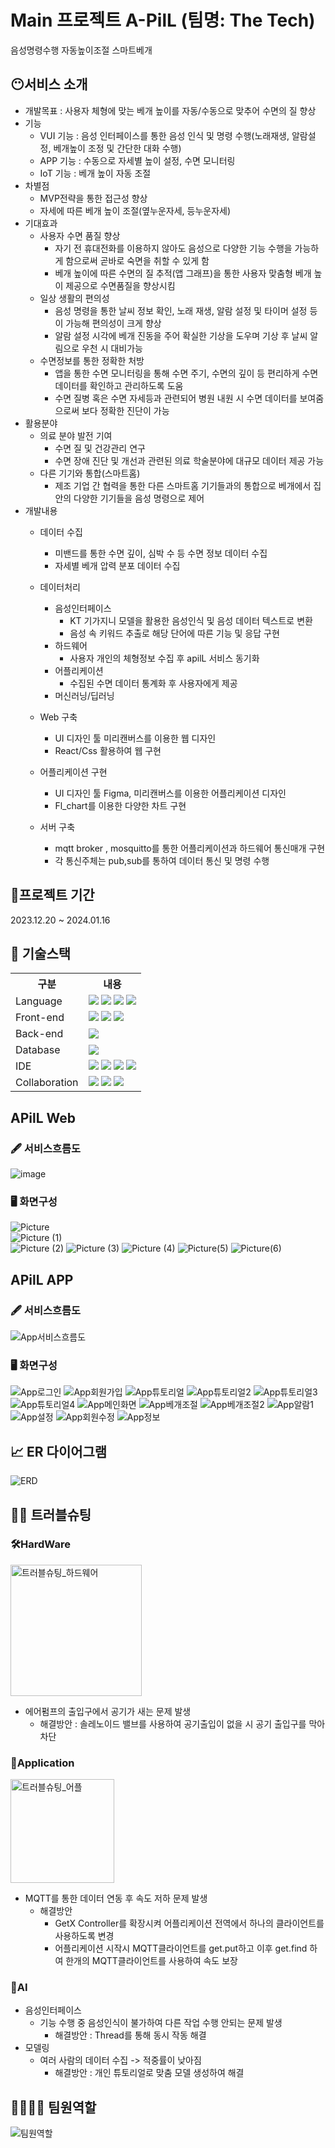 # Main 프로젝트 A-PilL (팀명: The Tech)
음성명령수행 자동높이조절 스마트베개

## 😶서비스 소개
- 개발목표 : 사용자 체형에 맞는 베개 높이를 자동/수동으로 맞추어 수면의 질 향상 
- 기능
  - VUI 기능 : 음성 인터페이스를 통한 음성 인식 및 명령 수행(노래재생, 알람설정, 베개높이 조정 및 간단한 대화 수행)  
  - APP 기능 : 수동으로 자세별 높이 설정, 수면 모니터링
  - IoT 기능 : 베개 높이 자동 조절
- 차별점
  - MVP전략을 통한 접근성 향상
  - 자세에 따른 베개 높이 조절(옆누운자세, 등누운자세)
- 기대효과
  - 사용자 수면 품질 향상
    - 자기 전 휴대전화를 이용하지 않아도 음성으로 다양한 기능 수행을 가능하게 함으로써 곧바로 숙면을 취할 수 있게 함
    - 베개 높이에 따른 수면의 질 추적(앱 그래프)을 통한 사용자 맞춤형 베개 높이 제공으로 수면품질을 향상시킴
  - 일상 생활의 편의성
    - 음성 명령을 통한 날씨 정보 확인, 노래 재생, 알람 설정 및 타이머 설정 등이 가능해 편의성이 크게 향상
    - 알람 설정 시각에 베개 진동을 주어 확실한 기상을 도우며 기상 후 날씨 알림으로 우천 시 대비가능
  - 수면정보를 통한 정확한 처방
    - 앱을 통한 수면 모니터링을 통해 수면 주기, 수면의 깊이 등 편리하게 수면 데이터를 확인하고 관리하도록 도움
    - 수면 질병 혹은 수면 자세등과 관련되어 병원 내원 시 수면 데이터를 보여줌으로써 보다 정확한 진단이 가능
- 활용분야
  - 의료 분야 발전 기여
    - 수면 질 및 건강관리 연구
    - 수면 장애 진단 및 개선과 관련된 의료 학술분야에 대규모 데이터 제공 가능
  - 다른 기기와 통합(스마트홈)
    - 제조 기업 간 협력을 통한 다른 스마트홈 기기들과의 통합으로 베개에서 집 안의 다양한 기기들을 음성 명령으로 제어
- 개발내용
  - 데이터 수집
    - 미밴드를 통한 수면 깊이, 심박 수 등 수면 정보 데이터 수집
    - 자세별 베개 압력 분포 데이터 수집
  - 데이터처리 
    - 음성인터페이스
      - KT 기가지니 모델을 활용한 음성인식 및 음성 데이터 텍스트로 변환
      - 음성 속 키워드 추출로 해당 단어에 따른 기능 및 응답 구현
    - 하드웨어
      - 사용자 개인의 체형정보 수집 후 apilL 서비스 동기화
    - 어플리케이션
      - 수집된 수면 데이터 통계화 후 사용자에게 제공
    - 머신러닝/딥러닝

  - Web 구축 
    - UI 디자인 툴 미리캔버스를 이용한 웹 디자인
    - React/Css 활용하여 웹 구현

  - 어플리케이션 구현  
    - UI 디자인 툴 Figma, 미리캔버스를 이용한 어플리케이션 디자인
    - Fl_chart를 이용한 다양한 차트 구현

  - 서버 구축
    - mqtt broker , mosquitto를 통한 어플리케이션과 하드웨어 통신매개 구현
    - 각 통신주체는 pub,sub를 통하여 데이터 통신 및 명령 수행

## 📅프로젝트 기간
2023.12.20 ~ 2024.01.16 
## 🔨 기술스택
<table>
  <tr>
    <th>구분</th>
    <th>내용</th>
  </tr>
   <tr>
    <td>Language</td>
    <td>  <img src="https://img.shields.io/badge/C++-00599C?style=for-the-badge&logo=C++&logoColor=white"/> <img src="https://img.shields.io/badge/Dart-0175C2?style=for-the-badge&logo=Dart&logoColor=white"/> <img src="https://img.shields.io/badge/Python-3776AB?style=for-the-badge&logo=Python&logoColor=white"/> <img src="https://img.shields.io/badge/javascript-F7DF1E?style=for-the-badge&logo=javascript&logoColor=black"> 
   </td>
  </tr>
  <tr>
    <td>Front-end</td>
    <td> <img src="https://img.shields.io/badge/CSS-1572B6?style=for-the-badge&logo=css3&logoColor=white"> <img src="https://img.shields.io/badge/Flutter-02569B?style=for-the-badge&logo=Flutter&logoColor=white"> <img src="https://img.shields.io/badge/React-61DAFB?style=for-the-badge&logo=React&logoColor=black">
 </td>
  </tr>
  <tr>
     <td>Back-end</td>
    <td> <img src="https://img.shields.io/badge/mqtt-660066?style=for-the-badge&logo=mqttt&logoColor=black"> </td>
  </tr>
    <tr>
    <td>Database</td>
    <td><img src="https://img.shields.io/badge/MySQL-4479A1?style=for-the-badge&logo=MySQL&logoColor=black"></td>
  </tr>
    
  <tr>
    <td>IDE</td>
    <td> <img src="https://img.shields.io/badge/AndroidStudio-3DDC84?style=for-the-badge&logo=AndroidStudio&logoColor=white"/> <img src="https://img.shields.io/badge/Arduino-00979D?style=for-the-badge&logo=Arduino&logoColor=white"/> <img src="https://img.shields.io/badge/Jupyter-F37626?style=for-the-badge&logo=Jupyter&logoColor=white"/> 
<img src="https://img.shields.io/badge/VSCode-007ACC?style=for-the-badge&logo=VisualStudioCode&logoColor=white"/></td> 
  </tr>
  <tr>
    <td>Collaboration</td>
    <td><img src="https://img.shields.io/badge/GitHub-181717?style=for-the-badge&logo=GitHub&logoColor=white"/> <img src="https://img.shields.io/badge/Discord-5865F2?style=for-the-badge&logo=Discord&logoColor=white"/> <img src="https://img.shields.io/badge/Notion-000000?style=for-the-badge&logo=Notion&logoColor=white"/></td>
  </tr>
</table>

## APilL Web
### 🖋 서비스흐름도
![image](https://github.com/sangzai/YOUNGGLE/assets/146160350/90926b4b-7f1f-400c-9085-cab0d9dc8cea)  
### 🖥 화면구성
![Picture](https://github.com/sangzai/YOUNGGLE/assets/146160350/a94442a2-690a-4d52-9680-ce369d2bb07e)  
![Picture (1)](https://github.com/sangzai/YOUNGGLE/assets/146160350/36d8ff3a-a9d0-4f72-bb71-30d87f980a63)  
![Picture (2)](https://github.com/sangzai/YOUNGGLE/assets/146160350/344e5b24-0c4e-40a2-adfd-ecdec8f3a2df)
![Picture (3)](https://github.com/sangzai/YOUNGGLE/assets/146160350/9fb2f28b-4601-4353-848d-c958d8895518)
![Picture (4)](https://github.com/sangzai/YOUNGGLE/assets/146160350/a44bc301-f2c8-4119-9214-8b435400f970)
![Picture(5)](https://github.com/sangzai/YOUNGGLE/assets/146160350/487139d0-5aaa-4c26-a54d-a180a8f42125)
![Picture(6)](https://github.com/sangzai/YOUNGGLE/assets/146160350/aafd9a0e-5a7b-4826-ae25-06df6d22a8c2)

## APilL APP
### 🖋 서비스흐름도
![App서비스흐름도](https://github.com/sangzai/YOUNGGLE/assets/146160350/232c9694-a230-4292-8492-13c7feabd820)
### 🖥 화면구성
![App로그인](https://github.com/sangzai/YOUNGGLE/assets/146160350/a98e1929-659d-4590-ae4b-14cd1a0a03bb)
![App회원가입](https://github.com/sangzai/YOUNGGLE/assets/146160350/8b98877f-2799-45fb-bc0c-abacd4eb98a3)
![App튜토리얼](https://github.com/sangzai/YOUNGGLE/assets/146160350/20c35d6c-62f8-4777-824f-45f5a1fb4fb8)
![App튜토리얼2](https://github.com/sangzai/YOUNGGLE/assets/146160350/eb4b9ff0-945d-4fb4-8f55-6b8c081d777e)
![App튜토리얼3](https://github.com/sangzai/YOUNGGLE/assets/146160350/2f241bb8-f182-48b6-b962-c5c8eeddf5e3)
![App튜토리얼4](https://github.com/sangzai/YOUNGGLE/assets/146160350/5901209c-317b-4f66-8d6e-45f7dbebb2aa)
![App메인화면](https://github.com/sangzai/YOUNGGLE/assets/146160350/ac075855-d018-4a58-acdb-421ffa6af154)
![App베개조절](https://github.com/sangzai/YOUNGGLE/assets/146160350/e48dc353-49f7-4558-9f9f-a547f9685aa3)
![App베개조절2](https://github.com/sangzai/YOUNGGLE/assets/146160350/23955532-9c99-47ba-8345-1c80d6363120)
![App알람1](https://github.com/sangzai/YOUNGGLE/assets/146160350/07c330dd-bea6-4254-af4a-99670bfd0d73)
![App설정](https://github.com/sangzai/YOUNGGLE/assets/146160350/49edfbe5-09fe-4a43-902b-b327859c516e)
![App회원수정](https://github.com/sangzai/YOUNGGLE/assets/146160350/79b050c9-91dc-4599-b555-a78e1001485c)
![App정보](https://github.com/sangzai/YOUNGGLE/assets/146160350/0670e41a-279a-436c-a53b-6fab9bf2370c)

## 📈 ER 다이어그램    
![ERD](https://github.com/sangzai/YOUNGGLE/assets/146160350/3db5407a-01d2-4248-8d16-7dc58c7e6add)

## 🤷‍♀️ 트러블슈팅
### 🛠HardWare
<img width="210" alt="트러블슈팅_하드웨어" src="https://github.com/sangzai/YOUNGGLE/assets/146160350/0944414e-ad3d-4aab-b9ed-132e1ccf43b4">

- 에어펌프의 출입구에서 공기가 새는 문제 발생
  - 해결방안 : 솔레노이드 밸브를 사용하여 공기출입이 없을 시 공기 출입구를 막아 차단

### 📱Application
<img width="166" alt="트러블슈팅_어플" src="https://github.com/sangzai/YOUNGGLE/assets/146160350/3fe7b112-46f6-4bc0-a72c-a7acdc11cd12">  

- MQTT를 통한 데이터 연동 후 속도 저하 문제 발생
  - 해결방안
    -  GetX Controller를 확장시켜 어플리케이션 전역에서 하나의 클라이언트를 사용하도록 변경
    -  어플리케이션 시작시 MQTT클라이언트를 get.put하고 이후 get.find 하여 한개의 MQTT클라이언트를 사용하여 속도 보장

### 🧠AI

- 음성인터페이스
  - 기능 수행 중 음성인식이 불가하여 다른 작업 수행 안되는 문제 발생
    - 해결방안 : Thread를 통해 동시 작동 해결
- 모델링
  - 여러 사람의 데이터 수집 -> 적중률이 낮아짐
    - 해결방안 : 개인 튜토리얼로 맞춤 모델 생성하여 해결 

## 👨‍👩‍👦‍👦 팀원역할
![팀원역할](https://github.com/sangzai/YOUNGGLE/assets/146160350/4dcf7ce5-2d63-4575-bade-3436e0955685)
